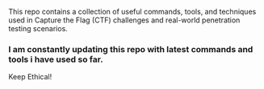 This repo contains a collection of useful commands, tools, and techniques used in Capture the Flag (CTF) challenges and real-world penetration testing scenarios.

### I am constantly updating this repo with latest commands and tools i have used so far. ### 

Keep Ethical!
